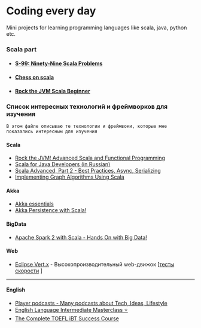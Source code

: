 # Coding every day

Mini projects for learning programming languages like scala, java, python etc.

### Scala part

- #### [S-99: Ninety-Nine Scala Problems](scala-learn/)
- #### [Chess on scala](scala-chess/)
- #### [Rock the JVM Scala Beginner](rock-the-jvm-scala-beginner/)

### Список интересных технологий и фреймворков для изучения

```
В этом файле описываю те технологии и фреймвоки, которые мне показались интересным для изучения
```
#### Scala
- [Rock the JVM! Advanced Scala and Functional Programming](https://www.udemy.com/advanced-scala/)
- [Scala for Java Developers (in Russian)](https://www.udemy.com/scala-for-java-developers-ru)
- [Scala Advanced, Part 2 - Best Practices, Async, Serializing](https://www.udemy.com/scala-advanced-part-2/)
- [Implementing Graph Algorithms Using Scala](https://www.udemy.com/implementing-graph-algorithms-using-scala/)

#### Akka
- [Akka essentials](https://www.udemy.com/akka-essentials/)
- [Akka Persistence with Scala!](https://www.udemy.com/akka-persistence/?couponCode=ROCKTHEJVM)

#### BigData
- [Apache Spark 2 with Scala - Hands On with Big Data!](https://www.udemy.com/apache-spark-with-scala-hands-on-with-big-data/learn/v4/overview)

#### Web
- [Eclipse Vert.x](https://vertx.io/) - Высокопроизводительный web-движок  [[тесты скорости](https://www.techempower.com/benchmarks/#section=data-r17&hw=ph&test=query) ]


***
#### English
- [Player podcasts - Many podcasts about Tech, Ideas, Lifestyle](https://player.fm/)
- [English Language Intermediate Masterclass ⭐](https://www.udemy.com/english-language-intermediate/learn/v4/overview)
- [The Complete TOEFL iBT Success Course](https://www.udemy.com/the-complete-toefl-ibt-success-course/)

